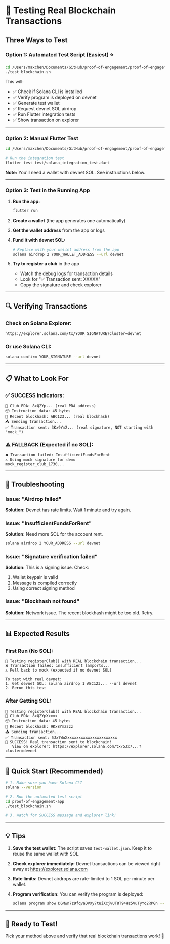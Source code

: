 # 🧪 Testing Real Blockchain Transactions

## Three Ways to Test

### Option 1: Automated Test Script (Easiest) ⭐

```bash
cd /Users/maxchen/Documents/GitHub/proof-of-engagement/proof-of-engagement-app
./test_blockchain.sh
```

This will:
- ✅ Check if Solana CLI is installed
- ✅ Verify program is deployed on devnet
- ✅ Generate test wallet
- ✅ Request devnet SOL airdrop
- ✅ Run Flutter integration tests
- ✅ Show transaction on explorer

---

### Option 2: Manual Flutter Test

```bash
cd /Users/maxchen/Documents/GitHub/proof-of-engagement/proof-of-engagement-app

# Run the integration test
flutter test test/solana_integration_test.dart
```

**Note:** You'll need a wallet with devnet SOL. See instructions below.

---

### Option 3: Test in the Running App

1. **Run the app:**
   ```bash
   flutter run
   ```

2. **Create a wallet** (the app generates one automatically)

3. **Get the wallet address** from the app or logs

4. **Fund it with devnet SOL:**
   ```bash
   # Replace with your wallet address from the app
   solana airdrop 2 YOUR_WALLET_ADDRESS --url devnet
   ```

5. **Try to register a club** in the app
   - Watch the debug logs for transaction details
   - Look for "✅ Transaction sent: XXXXX"
   - Copy the signature and check explorer

---

## 🔍 Verifying Transactions

### Check on Solana Explorer:
```
https://explorer.solana.com/tx/YOUR_SIGNATURE?cluster=devnet
```

### Or use Solana CLI:
```bash
solana confirm YOUR_SIGNATURE --url devnet
```

---

## 📋 What to Look For

### ✅ SUCCESS Indicators:
```
🔗 Club PDA: 8xQ2Yp... (real PDA address)
📦 Instruction data: 45 bytes
🔢 Recent blockhash: ABC123... (real blockhash)
📤 Sending transaction...
✅ Transaction sent: 3Kx9Ym2... (real signature, NOT starting with "mock_")
```

### ⚠️ FALLBACK (Expected if no SOL):
```
❌ Transaction failed: InsufficientFundsForRent
⚠️ Using mock signature for demo
mock_register_club_1730...
```

---

## 🐛 Troubleshooting

### Issue: "Airdrop failed"
**Solution:** Devnet has rate limits. Wait 1 minute and try again.

### Issue: "InsufficientFundsForRent"
**Solution:** Need more SOL for the account rent.
```bash
solana airdrop 2 YOUR_ADDRESS --url devnet
```

### Issue: "Signature verification failed"
**Solution:** This is a signing issue. Check:
1. Wallet keypair is valid
2. Message is compiled correctly
3. Using correct signing method

### Issue: "Blockhash not found"
**Solution:** Network issue. The recent blockhash might be too old. Retry.

---

## 📊 Expected Results

### First Run (No SOL):
```
🧪 Testing registerClub() with REAL blockchain transaction...
❌ Transaction failed: insufficient lamports...
⚠️ Fell back to mock (expected if no devnet SOL)

To test with real devnet:
1. Get devnet SOL: solana airdrop 1 ABC123... --url devnet
2. Rerun this test
```

### After Getting SOL:
```
🧪 Testing registerClub() with REAL blockchain transaction...
🔗 Club PDA: 8xQ2YpXxxxx
📦 Instruction data: 45 bytes
🔢 Recent blockhash: 9Kx8YmZzzz
📤 Sending transaction...
✅ Transaction sent: 5Jx7WnXxxxxxxxxxxxxxxxxxxxxxx
🎉 SUCCESS! Real transaction sent to blockchain!
   View on explorer: https://explorer.solana.com/tx/5Jx7...?cluster=devnet
```

---

## 🎯 Quick Start (Recommended)

```bash
# 1. Make sure you have Solana CLI
solana --version

# 2. Run the automated test script
cd proof-of-engagement-app
./test_blockchain.sh

# 3. Watch for SUCCESS message and explorer link!
```

---

## 💡 Tips

1. **Save the test wallet:** The script saves `test-wallet.json`. Keep it to reuse the same wallet with SOL.

2. **Check explorer immediately:** Devnet transactions can be viewed right away at https://explorer.solana.com

3. **Rate limits:** Devnet airdrops are rate-limited to 1 SOL per minute per wallet.

4. **Program verification:** You can verify the program is deployed:
   ```bash
   solana program show DGMwn7z9fqvaDVXy7tuiXcjvUT8T94Hz5VuTyYo2RPGn --url devnet
   ```

---

## 🚀 Ready to Test!

Pick your method above and verify that real blockchain transactions work! 🎉
